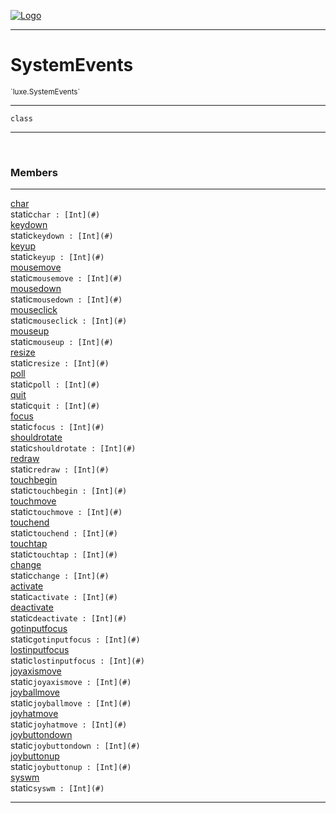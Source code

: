 
[![Logo](../../images/logo.png)](../../api/index.html)

---



<h1>SystemEvents</h1>
<small>`luxe.SystemEvents`</small>



---

`class`

---

&nbsp;
&nbsp;



<h3>Members</h3> <hr/><span class="member apipage">
                <a name="char"><a class="lift" href="#char">char</a></a><div class="clear"></div><span class="inline-block static">static</span><code class="signature apipage">char : [Int](#)</code><br/></span>
            <span class="small_desc_flat"></span><span class="member apipage">
                <a name="keydown"><a class="lift" href="#keydown">keydown</a></a><div class="clear"></div><span class="inline-block static">static</span><code class="signature apipage">keydown : [Int](#)</code><br/></span>
            <span class="small_desc_flat"></span><span class="member apipage">
                <a name="keyup"><a class="lift" href="#keyup">keyup</a></a><div class="clear"></div><span class="inline-block static">static</span><code class="signature apipage">keyup : [Int](#)</code><br/></span>
            <span class="small_desc_flat"></span><span class="member apipage">
                <a name="mousemove"><a class="lift" href="#mousemove">mousemove</a></a><div class="clear"></div><span class="inline-block static">static</span><code class="signature apipage">mousemove : [Int](#)</code><br/></span>
            <span class="small_desc_flat"></span><span class="member apipage">
                <a name="mousedown"><a class="lift" href="#mousedown">mousedown</a></a><div class="clear"></div><span class="inline-block static">static</span><code class="signature apipage">mousedown : [Int](#)</code><br/></span>
            <span class="small_desc_flat"></span><span class="member apipage">
                <a name="mouseclick"><a class="lift" href="#mouseclick">mouseclick</a></a><div class="clear"></div><span class="inline-block static">static</span><code class="signature apipage">mouseclick : [Int](#)</code><br/></span>
            <span class="small_desc_flat"></span><span class="member apipage">
                <a name="mouseup"><a class="lift" href="#mouseup">mouseup</a></a><div class="clear"></div><span class="inline-block static">static</span><code class="signature apipage">mouseup : [Int](#)</code><br/></span>
            <span class="small_desc_flat"></span><span class="member apipage">
                <a name="resize"><a class="lift" href="#resize">resize</a></a><div class="clear"></div><span class="inline-block static">static</span><code class="signature apipage">resize : [Int](#)</code><br/></span>
            <span class="small_desc_flat"></span><span class="member apipage">
                <a name="poll"><a class="lift" href="#poll">poll</a></a><div class="clear"></div><span class="inline-block static">static</span><code class="signature apipage">poll : [Int](#)</code><br/></span>
            <span class="small_desc_flat"></span><span class="member apipage">
                <a name="quit"><a class="lift" href="#quit">quit</a></a><div class="clear"></div><span class="inline-block static">static</span><code class="signature apipage">quit : [Int](#)</code><br/></span>
            <span class="small_desc_flat"></span><span class="member apipage">
                <a name="focus"><a class="lift" href="#focus">focus</a></a><div class="clear"></div><span class="inline-block static">static</span><code class="signature apipage">focus : [Int](#)</code><br/></span>
            <span class="small_desc_flat"></span><span class="member apipage">
                <a name="shouldrotate"><a class="lift" href="#shouldrotate">shouldrotate</a></a><div class="clear"></div><span class="inline-block static">static</span><code class="signature apipage">shouldrotate : [Int](#)</code><br/></span>
            <span class="small_desc_flat"></span><span class="member apipage">
                <a name="redraw"><a class="lift" href="#redraw">redraw</a></a><div class="clear"></div><span class="inline-block static">static</span><code class="signature apipage">redraw : [Int](#)</code><br/></span>
            <span class="small_desc_flat"></span><span class="member apipage">
                <a name="touchbegin"><a class="lift" href="#touchbegin">touchbegin</a></a><div class="clear"></div><span class="inline-block static">static</span><code class="signature apipage">touchbegin : [Int](#)</code><br/></span>
            <span class="small_desc_flat"></span><span class="member apipage">
                <a name="touchmove"><a class="lift" href="#touchmove">touchmove</a></a><div class="clear"></div><span class="inline-block static">static</span><code class="signature apipage">touchmove : [Int](#)</code><br/></span>
            <span class="small_desc_flat"></span><span class="member apipage">
                <a name="touchend"><a class="lift" href="#touchend">touchend</a></a><div class="clear"></div><span class="inline-block static">static</span><code class="signature apipage">touchend : [Int](#)</code><br/></span>
            <span class="small_desc_flat"></span><span class="member apipage">
                <a name="touchtap"><a class="lift" href="#touchtap">touchtap</a></a><div class="clear"></div><span class="inline-block static">static</span><code class="signature apipage">touchtap : [Int](#)</code><br/></span>
            <span class="small_desc_flat"></span><span class="member apipage">
                <a name="change"><a class="lift" href="#change">change</a></a><div class="clear"></div><span class="inline-block static">static</span><code class="signature apipage">change : [Int](#)</code><br/></span>
            <span class="small_desc_flat"></span><span class="member apipage">
                <a name="activate"><a class="lift" href="#activate">activate</a></a><div class="clear"></div><span class="inline-block static">static</span><code class="signature apipage">activate : [Int](#)</code><br/></span>
            <span class="small_desc_flat"></span><span class="member apipage">
                <a name="deactivate"><a class="lift" href="#deactivate">deactivate</a></a><div class="clear"></div><span class="inline-block static">static</span><code class="signature apipage">deactivate : [Int](#)</code><br/></span>
            <span class="small_desc_flat"></span><span class="member apipage">
                <a name="gotinputfocus"><a class="lift" href="#gotinputfocus">gotinputfocus</a></a><div class="clear"></div><span class="inline-block static">static</span><code class="signature apipage">gotinputfocus : [Int](#)</code><br/></span>
            <span class="small_desc_flat"></span><span class="member apipage">
                <a name="lostinputfocus"><a class="lift" href="#lostinputfocus">lostinputfocus</a></a><div class="clear"></div><span class="inline-block static">static</span><code class="signature apipage">lostinputfocus : [Int](#)</code><br/></span>
            <span class="small_desc_flat"></span><span class="member apipage">
                <a name="joyaxismove"><a class="lift" href="#joyaxismove">joyaxismove</a></a><div class="clear"></div><span class="inline-block static">static</span><code class="signature apipage">joyaxismove : [Int](#)</code><br/></span>
            <span class="small_desc_flat"></span><span class="member apipage">
                <a name="joyballmove"><a class="lift" href="#joyballmove">joyballmove</a></a><div class="clear"></div><span class="inline-block static">static</span><code class="signature apipage">joyballmove : [Int](#)</code><br/></span>
            <span class="small_desc_flat"></span><span class="member apipage">
                <a name="joyhatmove"><a class="lift" href="#joyhatmove">joyhatmove</a></a><div class="clear"></div><span class="inline-block static">static</span><code class="signature apipage">joyhatmove : [Int](#)</code><br/></span>
            <span class="small_desc_flat"></span><span class="member apipage">
                <a name="joybuttondown"><a class="lift" href="#joybuttondown">joybuttondown</a></a><div class="clear"></div><span class="inline-block static">static</span><code class="signature apipage">joybuttondown : [Int](#)</code><br/></span>
            <span class="small_desc_flat"></span><span class="member apipage">
                <a name="joybuttonup"><a class="lift" href="#joybuttonup">joybuttonup</a></a><div class="clear"></div><span class="inline-block static">static</span><code class="signature apipage">joybuttonup : [Int](#)</code><br/></span>
            <span class="small_desc_flat"></span><span class="member apipage">
                <a name="syswm"><a class="lift" href="#syswm">syswm</a></a><div class="clear"></div><span class="inline-block static">static</span><code class="signature apipage">syswm : [Int](#)</code><br/></span>
            <span class="small_desc_flat"></span>







---

&nbsp;
&nbsp;
&nbsp;
&nbsp;